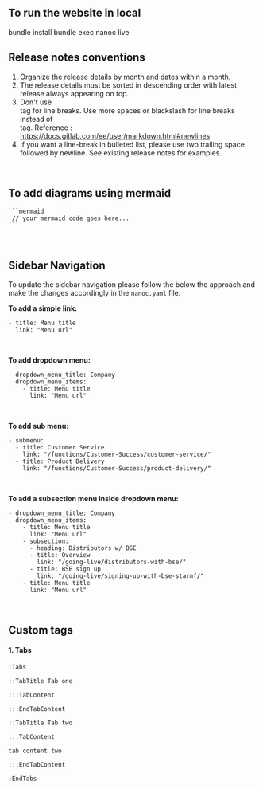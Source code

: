 ## To run the website in local
bundle install
bundle exec nanoc live

## Release notes conventions
1. Organize the release details by month and dates within a month.
2. The release details must be sorted in descending order with latest release always appearing on top.
3. Don't use <br> tag for line breaks. Use more spaces or blackslash for line breaks instead of <br> tag. Reference : https://docs.gitlab.com/ee/user/markdown.html#newlines
4. If you want a line-break in bulleted list, please use two trailing space followed by newline. See existing release notes for examples.

<br/>

## To add diagrams using mermaid
~~~
```mermaid
 // your mermaid code goes here...
```
~~~

<br/>

## Sidebar Navigation
To update the sidebar navigation please follow the below the approach and make the changes accordingly in the `nanoc.yaml` file.

**To add a simple link:**
```
- title: Menu title
  link: "Menu url"
```
<br/>

**To add dropdown menu:**
```
- dropdown_menu_title: Company
  dropdown_menu_items:
    - title: Menu title
      link: "Menu url"
```
<br/>

**To add sub menu:**
```
- submenu:
  - title: Customer Service
    link: "/functions/Customer-Success/customer-service/"
  - title: Product Delivery
    link: "/functions/Customer-Success/product-delivery/"
```
<br/>

**To add a subsection menu inside dropdown menu:**
```
- dropdown_menu_title: Company
  dropdown_menu_items:
    - title: Menu title
      link: "Menu url"
    - subsection:
      - heading: Distributors w/ BSE
      - title: Overview
        link: "/going-live/distributors-with-bse/"
      - title: BSE sign up
        link: "/going-live/signing-up-with-bse-starmf/"
    - title: Menu title
      link: "Menu url"
```

<br/>

## Custom tags
#### 1. Tabs

```
:Tabs

::TabTitle Tab one

:::TabContent

:::EndTabContent

::TabTitle Tab two

:::TabContent

tab content two

:::EndTabContent

:EndTabs 
```

